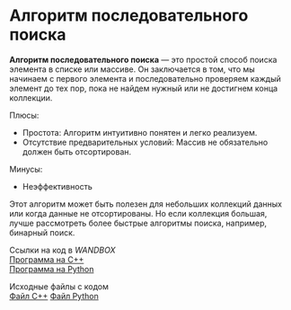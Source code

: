 # Алгоритм последовательного поиска

**Алгоритм последовательного поиска** — это простой способ поиска элемента в списке или массиве. Он заключается в том, что мы начинаем с первого элемента и последовательно проверяем каждый элемент до тех пор, пока не найдем нужный или не достигнем конца коллекции.  

Плюсы:  
- Простота: Алгоритм интуитивно понятен и легко реализуем.  
- Отсутствие предварительных условий: Массив не обязательно должен быть отсортирован.  

Минусы:  
- Неэффективность  

Этот алгоритм может быть полезен для небольших коллекций данных или когда данные не отсортированы. Но если коллекция большая, лучше рассмотреть более быстрые алгоритмы поиска, например, бинарный поиск.  

Ссылки на код в *WANDBOX*  
[Программа на C++](https://wandbox.org/permlink/QMEPxapmGvEpEIjH)  
[Программа на Python](https://wandbox.org/permlink/ugRQV38VkAllPVn2)  

Исходные файлы с кодом  
[Файл C++](/src/3_search/C++/3.1_sequential_search.cpp)
[Файл Python](/src/3_search/Python/3.1_sequential_search.py)
